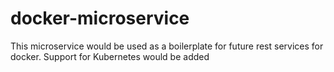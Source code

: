 # docker-microservice
This microservice would be used as a boilerplate for future rest services for docker.
Support for Kubernetes would be added
